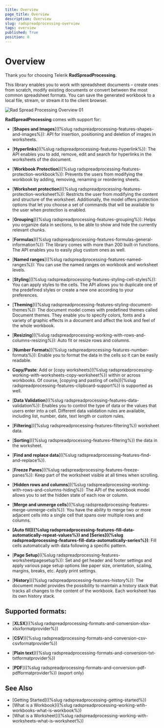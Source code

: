 ```yaml
---
title: Overview
page_title: Overview
description: Overview
slug: radspreadprocessing-overview
tags: overview
published: True
position: 0
---
```


# Overview

Thank you for choosing Telerik **RadSpreadProcessing**.

This library enables you to work with spreadsheet documents – create ones from scratch, modify existing documents or convert between the most common spreadsheet formats. You can save the generated workbook to a local file, stream, or stream it to the client browser.

![Rad Spread Processing Overview 01](images/RadSpreadProcessing_Overview_01.png)

**RadSpreadProcessing** comes with support for:

* [**Shapes and Images**]({%slug radspreadprocessing-features-shapes-and-images%}): API for insertion, positioning and deletion of images in worksheets.		

* [**Hyperlinks**]({%slug radspreadprocessing-features-hyperlink%}): The API enables you to add, remove, edit and search for hyperlinks in the worksheets of the document.

* [**Workbook Protection**]({%slug radspreadprocessing-features-protection-workbook%}): Prevents the users from modifying the workbook by adding, removing, renaming or reordering sheets.	

* [**Worksheet protection**]({%slug radspreadprocessing-features-protection-worksheet%}): Restricts the user from modifying the content and structure of the worksheet. Additionally, the model offers protection options that let you choose a set of commands that will be available to the user when protection is enabled.

* [**Grouping**]({%slug radspreadprocessing-features-grouping%}): Helps you organize data in sections, to be able to show and hide the currently relevant chunks.

* [**Formulas**]({%slug radspreadprocessing-features-formulas-general-information%}): The library comes with more than 200 built-in functions. The API enables you to easily plug custom ones as well.

* [**Named ranges**]({%slug radspreadprocessing-features-named-ranges%}): You can use the named ranges on workbook and worksheet levels.

* [**Styling**]({%slug radspreadprocessing-features-styling-cell-styles%}): You can apply styles to the cells. The API allows you to duplicate one of the predefined styles or create a new one according to your preferences.

* [**Theming**]({%slug radspreadprocessing-features-styling-document-themes%}): The document model comes with predefined themes called Document themes. They enable you to specify colors, fonts and a variety of graphic effects in a document and affect the look and feel of the whole workbook.

* [**Resizing**]({%slug radspreadprocessing-working-with-rows-and-columns-resizing%}): Auto fit or resize rows and columns.

* [**Number Formats**]({%slug radspreadprocessing-features-number-formats%}): Enable you to format the data in the cells so it can be easily readable.

* **Copy/Paste**: Add or [copy worksheets]({%slug radspreadprocessing-working-with-worksheets-copy-worksheet%}) within or across workbooks. Of course, [copying and pasting of cells]({%slug radspreadprocessing-features-clipboard-support%}) is supported as well.

* [**Data Validation**]({%slug radspreadprocessing-features-data-validation%}): Enables you to control the type of data or the values that users enter into a cell. Different data validation rules are available, including list, number, date, text length or custom rules.

* [**Filtering**]({%slug radspreadprocessing-features-filtering%}) worksheet data.		

* [**Sorting**]({%slug radspreadprocessing-features-filtering%}) the data in the worksheet.	

* [**Find and replace data**]({%slug radspreadprocessing-features-find-and-replace%}).

* [**Freeze Panes**]({%slug radspreadprocessing-features-freeze-panes%}): Keep part of the worksheet visible at all times when scrolling.

* [**Hidden rows and columns**]({%slug radspreadprocessing-working-with-rows-and-columns-hiding%}): The API of the workbook model allows you to set the hidden state of each row or column.
		
* [**Merge and unmerge cells**]({%slug radspreadprocessing-features-merge-unmerge-cells%}): You have the ability to merge two or more adjacent cells into a single cell that spans over multiple rows and columns.

* **[Auto fill]({%slug radspreadprocessing-features-fill-data-automatically-repeat-values%}) and [Series]({%slug radspreadprocessing-features-fill-data-automatically-series%})**: Fill cells automatically with data following a specific pattern.	

* [**Page Setup**]({%slug radspreadprocessing-features-worksheetpagesetup%}): Set and get header and footer settings and apply various page setup options like paper size, orientation, scaling, margins, breaks, etc. Apply print settings.		

* [**History**]({%slug radspreadprocessing-features-history%}): The document model provides the possibility to maintain a history stack that tracks all changes to the content of the workbook. Each worksheet has its own history stack.

## Supported formats: 

* [**XLSX**]({%slug radspreadprocessing-formats-and-conversion-xlsx-xlsxformatprovider%})

* [**CSV**]({%slug radspreadprocessing-formats-and-conversion-csv-csvformatprovider%}) 

* [**Plain text**]({%slug radspreadprocessing-formats-and-conversion-txt-txtformatprovider%}) 

* [**PDF**]({%slug radspreadprocessing-formats-and-conversion-pdf-pdfformatprovider%}) (export only)
 
## See Also

* [Getting Started]({%slug radspreadprocessing-getting-started%})
* [What is a Workbook]({%slug radspreadprocessing-working-wtih-workbooks-what-is-workbook%})
* [What is a Worksheet]({%slug radspreadprocessing-working-with-worksheets-what-is-worksheet%})
